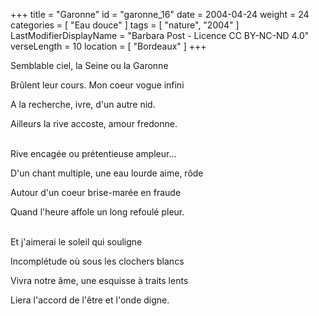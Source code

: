 +++
title = "Garonne"
id = "garonne_16"
date = 2004-04-24
weight = 24
categories = [ "Eau douce" ]
tags = [ "nature", "2004" ]
LastModifierDisplayName = "Barbara Post - Licence CC BY-NC-ND 4.0"
verseLength = 10
location = [ "Bordeaux" ]
+++

Semblable ciel, la Seine ou la Garonne

Brûlent leur cours. Mon coeur vogue infini

A la recherche, ivre, d'un autre nid.

Ailleurs la rive accoste, amour fredonne.

 \
Rive encagée ou prétentieuse ampleur...

D'un chant multiple, une eau lourde aime, rôde

Autour d'un coeur brise-marée en fraude

Quand l'heure affole un long refoulé pleur.

 \
Et j'aimerai le soleil qui souligne

Incomplétude où sous les clochers blancs

Vivra notre âme, une esquisse à traits lents

Liera l'accord de l'être et l'onde digne.

